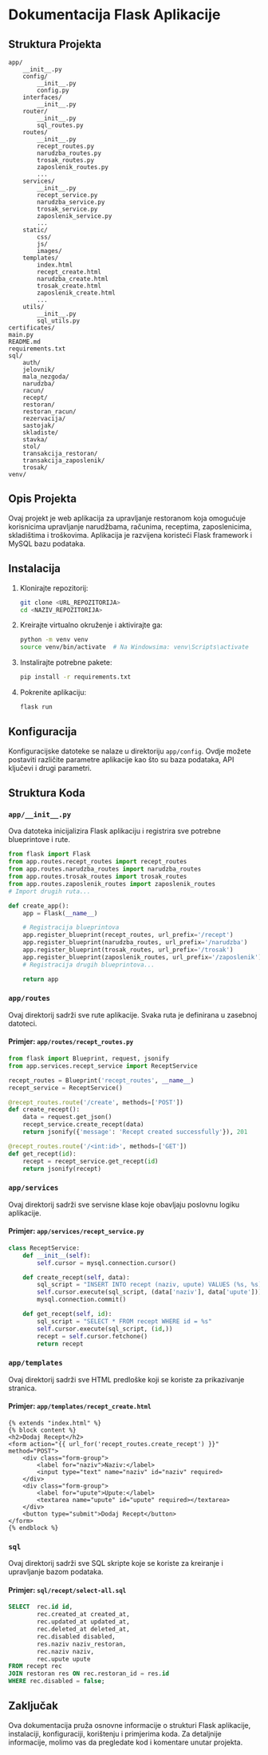 # Dokumentacija Flask Aplikacije

## Struktura Projekta

```
app/
    __init__.py
    config/
        __init__.py
        config.py
    interfaces/
        __init__.py
    router/
        __init__.py
        sql_routes.py
    routes/
        __init__.py
        recept_routes.py
        narudzba_routes.py
        trosak_routes.py
        zaposlenik_routes.py
        ...
    services/
        __init__.py
        recept_service.py
        narudzba_service.py
        trosak_service.py
        zaposlenik_service.py
        ...
    static/
        css/
        js/
        images/
    templates/
        index.html
        recept_create.html
        narudzba_create.html
        trosak_create.html
        zaposlenik_create.html
        ...
    utils/
        __init__.py
        sql_utils.py
certificates/
main.py
README.md
requirements.txt
sql/
    auth/
    jelovnik/
    mala_nezgoda/
    narudzba/
    racun/
    recept/
    restoran/
    restoran_racun/
    rezervacija/
    sastojak/
    skladiste/
    stavka/
    stol/
    transakcija_restoran/
    transakcija_zaposlenik/
    trosak/
venv/
```

## Opis Projekta

Ovaj projekt je web aplikacija za upravljanje restoranom koja omogućuje korisnicima upravljanje narudžbama, računima, receptima, zaposlenicima, skladištima i troškovima. Aplikacija je razvijena koristeći Flask framework i MySQL bazu podataka.

## Instalacija

1. Klonirajte repozitorij:

   ```sh
   git clone <URL_REPOZITORIJA>
   cd <NAZIV_REPOZITORIJA>
   ```

2. Kreirajte virtualno okruženje i aktivirajte ga:

   ```sh
   python -m venv venv
   source venv/bin/activate  # Na Windowsima: venv\Scripts\activate
   ```

3. Instalirajte potrebne pakete:

   ```sh
   pip install -r requirements.txt
   ```

4. Pokrenite aplikaciju:
   ```sh
   flask run
   ```

## Konfiguracija

Konfiguracijske datoteke se nalaze u direktoriju `app/config`. Ovdje možete postaviti različite parametre aplikacije kao što su baza podataka, API ključevi i drugi parametri.

## Struktura Koda

### `app/__init__.py`

Ova datoteka inicijalizira Flask aplikaciju i registrira sve potrebne blueprintove i rute.

```python
from flask import Flask
from app.routes.recept_routes import recept_routes
from app.routes.narudzba_routes import narudzba_routes
from app.routes.trosak_routes import trosak_routes
from app.routes.zaposlenik_routes import zaposlenik_routes
# Import drugih ruta...

def create_app():
    app = Flask(__name__)

    # Registracija blueprintova
    app.register_blueprint(recept_routes, url_prefix='/recept')
    app.register_blueprint(narudzba_routes, url_prefix='/narudzba')
    app.register_blueprint(trosak_routes, url_prefix='/trosak')
    app.register_blueprint(zaposlenik_routes, url_prefix='/zaposlenik')
    # Registracija drugih blueprintova...

    return app
```

### `app/routes`

Ovaj direktorij sadrži sve rute aplikacije. Svaka ruta je definirana u zasebnoj datoteci.

#### Primjer: `app/routes/recept_routes.py`

```python
from flask import Blueprint, request, jsonify
from app.services.recept_service import ReceptService

recept_routes = Blueprint('recept_routes', __name__)
recept_service = ReceptService()

@recept_routes.route('/create', methods=['POST'])
def create_recept():
    data = request.get_json()
    recept_service.create_recept(data)
    return jsonify({'message': 'Recept created successfully'}), 201

@recept_routes.route('/<int:id>', methods=['GET'])
def get_recept(id):
    recept = recept_service.get_recept(id)
    return jsonify(recept)
```

### `app/services`

Ovaj direktorij sadrži sve servisne klase koje obavljaju poslovnu logiku aplikacije.

#### Primjer: `app/services/recept_service.py`

```python
class ReceptService:
    def __init__(self):
        self.cursor = mysql.connection.cursor()

    def create_recept(self, data):
        sql_script = "INSERT INTO recept (naziv, upute) VALUES (%s, %s)"
        self.cursor.execute(sql_script, (data['naziv'], data['upute']))
        mysql.connection.commit()

    def get_recept(self, id):
        sql_script = "SELECT * FROM recept WHERE id = %s"
        self.cursor.execute(sql_script, (id,))
        recept = self.cursor.fetchone()
        return recept
```

### `app/templates`

Ovaj direktorij sadrži sve HTML predloške koji se koriste za prikazivanje stranica.

#### Primjer: `app/templates/recept_create.html`

```django-html
{% extends "index.html" %}
{% block content %}
<h2>Dodaj Recept</h2>
<form action="{{ url_for('recept_routes.create_recept') }}" method="POST">
    <div class="form-group">
        <label for="naziv">Naziv:</label>
        <input type="text" name="naziv" id="naziv" required>
    </div>
    <div class="form-group">
        <label for="upute">Upute:</label>
        <textarea name="upute" id="upute" required></textarea>
    </div>
    <button type="submit">Dodaj Recept</button>
</form>
{% endblock %}
```

### `sql`

Ovaj direktorij sadrži sve SQL skripte koje se koriste za kreiranje i upravljanje bazom podataka.

#### Primjer: `sql/recept/select-all.sql`

```sql
SELECT  rec.id id,
        rec.created_at created_at,
        rec.updated_at updated_at,
        rec.deleted_at deleted_at,
        rec.disabled disabled,
        res.naziv naziv_restoran,
        rec.naziv naziv,
        rec.upute upute
FROM recept rec
JOIN restoran res ON rec.restoran_id = res.id
WHERE rec.disabled = false;
```

## Zaključak

Ova dokumentacija pruža osnovne informacije o strukturi Flask aplikacije, instalaciji, konfiguraciji, korištenju i primjerima koda. Za detaljnije informacije, molimo vas da pregledate kod i komentare unutar projekta.
